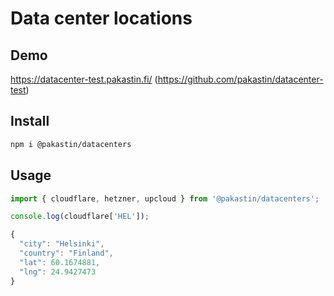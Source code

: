 # Data center locations

## Demo
https://datacenter-test.pakastin.fi/ (https://github.com/pakastin/datacenter-test)

## Install
```bash
npm i @pakastin/datacenters
```

## Usage
```js
import { cloudflare, hetzner, upcloud } from '@pakastin/datacenters';

console.log(cloudflare['HEL']);

{
  "city": "Helsinki",
  "country": "Finland",
  "lat": 60.1674881,
  "lng": 24.9427473
}
```

